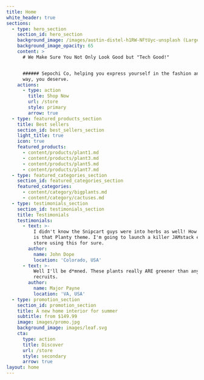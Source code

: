 ```yaml
---
title: Home
white_header: true
sections:
  - type: hero_section
    section_id: hero_section
    background_image: /images/austin-distel-h1RW-NFtUyc-unsplash (Large).jpg
    background_image_opacity: 65
    content: >
      # We Make Sure You Not Only Look Good but "Tech Good!"


      ###### Sepochi Co, helping you express yourself in the fashion and tech
      way, you deserve.
    actions:
      - type: action
        title: Shop Now
        url: /store
        style: primary
        arrow: true
  - type: featured_products_section
    title: Best sellers
    section_id: best_sellers_section
    light_title: true
    icon: true
    featured_products:
      - content/products/plant1.md
      - content/products/plant3.md
      - content/products/plant5.md
      - content/products/plant7.md
  - type: featured_categories_section
    section_id: featured_categories_section
    featured_categories:
      - content/category/bigplants.md
      - content/category/cactuses.md
  - type: testimonials_section
    section_id: testimonials_section
    title: Testimonials
    testimonials:
      - text: >-
          I didn't know the Snipcart guys were into herbs as well! How beautiful
          is that Planty theme. I'm going to launch a killer JAMstack e-commerce
          store using this for sure.
        author:
          name: John Dope
          location: 'Colorado, USA'
      - text: >-
          Well I'll be d*mned. These plants really ARE greener than any of my
          recruits.
        author:
          name: Major Payne
          location: 'VA, USA'
  - type: promotion_section
    section_id: promotion_section
    title: A new home interior for summer
    subtitle: from $149.99
    image: images/promo.jpg
    background_image: images/leaf.svg
    cta:
      type: action
      title: Discover
      url: /store
      style: secondary
      arrow: true
layout: home
---
```

